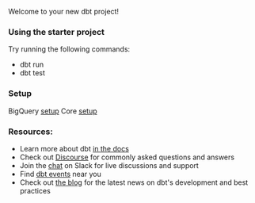 Welcome to your new dbt project!

### Using the starter project

Try running the following commands:
- dbt run
- dbt test


### Setup
BigQuery [setup](https://docs.getdbt.com/quickstarts/bigquery)
Core [setup](https://docs.getdbt.com/quickstarts/manual-install)


### Resources:
- Learn more about dbt [in the docs](https://docs.getdbt.com/docs/introduction)
- Check out [Discourse](https://discourse.getdbt.com/) for commonly asked questions and answers
- Join the [chat](https://community.getdbt.com/) on Slack for live discussions and support
- Find [dbt events](https://events.getdbt.com) near you
- Check out [the blog](https://blog.getdbt.com/) for the latest news on dbt's development and best practices
